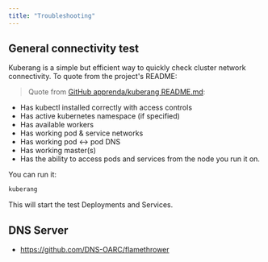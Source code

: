 ```yaml
---
title: "Troubleshooting"
---
```


## General connectivity test

Kuberang is a simple but efficient way to quickly check cluster network connectivity.
To quote from the project's README:

> Quote from [GitHub apprenda/kuberang README.md](https://github.com/apprenda/kuberang):
>
* Has kubectl installed correctly with access controls
* Has active kubernetes namespace (if specified)
* Has available workers
* Has working pod & service networks
* Has working pod <-> pod DNS
* Has working master(s)
* Has the ability to access pods and services from the node you run it on.

You can run it:

```bash
kuberang
```
This will start the test Deployments and Services.

## DNS Server

* https://github.com/DNS-OARC/flamethrower
